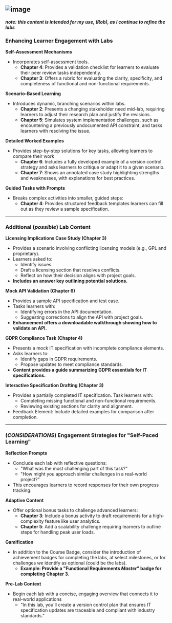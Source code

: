 ![image](https://github.com/user-attachments/assets/d924111a-0127-40bb-a46b-9738c35cd1cd)
---
_**note: this content is intended for my use, (Rob), as I continue to refine the labs**_

### Enhancing Learner Engagement with Labs

**Self-Assessment Mechanisms**
   - Incorporates self-assessment tools.
     - **Chapter 4**: Provides a validation checklist for learners to evaluate their peer review tasks independently.
     - **Chapter 3**: Offers a rubric for evaluating the clarity, specificity, and completeness of functional and non-functional requirements.

**Scenario-Based Learning**
   - Introduces dynamic, branching scenarios within labs.
     - **Chapter 2**: Presents a changing stakeholder need mid-lab, requiring learners to adjust their research plan and justify the revisions.
     - **Chapter 5**: Simulates system implementation challenges, such as encountering a previously undocumented API constraint, and tasks learners with resolving the issue.

**Detailed Worked Examples**
   - Provides step-by-step solutions for key tasks, allowing learners to compare their work
     - **Chapter 6**: Includes a fully developed example of a version control strategy and asks learners to critique or adapt it to a given scenario.
     - **Chapter 7**: Shows an annotated case study highlighting strengths and weaknesses, with explanations for best practices.

**Guided Tasks with Prompts**
   - Breaks complex activities into smaller, guided steps:
     - **Chapter 4**: Provides structured feedback templates learners can fill out as they review a sample specification.
---
### Additional (_possible_) Lab Content 

**Licensing Implications Case Study (Chapter 3)**
   - Provides a scenario involving conflicting licensing models (e.g., GPL and proprietary).
   - Learners asked to:
     - Identify issues.
     - Draft a licensing section that resolves conflicts.
     - Reflect on how their decision aligns with project goals.
   - **Includes an answer key outlining potential solutions.**

**Mock API Validation (Chapter 6)**
   - Provides a sample API specification and test case.
   - Tasks learners with:
     - Identifying errors in the API documentation.
     - Suggesting corrections to align the API with project goals.
   - **Enhancement offers a downloadable walkthrough showing how to validate an API.**

**GDPR Compliance Task (Chapter 4)**
   - Presents a mock IT specification with incomplete compliance elements.
   - Asks learners to:
     - Identify gaps in GDPR requirements.
     - Propose updates to meet compliance standards.
   - **Content provides a guide summarizing GDPR essentials for IT specifications.**

**Interactive Specification Drafting (Chapter 3)**
   - Provides a partially completed IT specification. Task learners with:
     - Completing missing functional and non-functional requirements.
     - Reviewing existing sections for clarity and alignment.
   - Feedback Element: Include detailed examples for comparison after completion.

---

### (_CONSIDERATIONS_) Engagement Strategies for "Self-Paced Learning"

**Reflection Prompts**
   - Conclude each lab with reflective questions:
     - "What was the most challenging part of this task?"
     - "How might you approach similar challenges in a real-world project?"
   - This encourages learners to record responses for their own progress tracking.

**Adaptive Content**
   - Offer optional bonus tasks to challenge advanced learners:
     - **Chapter 3**: Include a bonus activity to draft requirements for a high-complexity feature like user analytics.
     - **Chapter 5**: Add a scalability challenge requiring learners to outline steps for handling peak user loads.

**Gamification**
   - In addition to the Course Badge, consider the introduction of achievement badges for completing the labs, at select milestones, or for challenges _we_ identify as optional (could be the labs).
     - **Example: Provide a "Functional Requirements _Master_" badge for completing Chapter 3**.

**Pre-Lab Context**
   - Begin each lab with a concise, engaging overview that connects it to real-world applications
     - "In this lab, you'll create a version control plan that ensures IT specification updates are traceable and compliant with industry standards."
